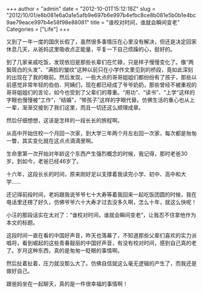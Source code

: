+++
author = "admin"
date = "2012-10-01T15:12:18Z"
slug = "2012/10/01/e8b081e6a0a1e5afb9e697b6e997b4efbc8ce8b081e5b0b1e4bc9ae79eace997b4e58f98e88081"
title = "谁校对时间，谁就会瞬间变老"
Categories = ["Life"]
+++

又到了一年一度的国庆长假了，虽然很多事情压在心里没有解决，但还是决定回家休息几天，从爸妈这里吸收点正能量，平复一下自己烦躁的心，挺好的。

到了几家亲戚吃饭，发现依旧是那些长辈们在忙碌，只是样子慢慢变化了。像“两鬓斑白的头发”、“满脸的皱纹”这种以前只在小学作文里见到的桥段，竟如此深刻的出现在了我的眼前。然后发现，一些大点的哥哥姐姐们都纷纷有了孩子，那些以前感觉非常年轻的伯伯、阿姨们，现在都已经成了爷爷奶奶，那些曾经不被重视的哥哥姐姐们的言论，如今也受到了父辈们的尊重。“用功”、“读书”、“上学”这样的字眼也慢慢被“工作”，“结婚”，“带孩子”这样的字眼代替。仿佛生活的重心也从上一辈，渐渐交接到了我们这里，而且一切还这么顺理成章。
<!-- more -->
然后仔细想想，这该是怎样的一段长长的旅程啊。

从高中开始住校一个月回一次家，到大学三年两个月左右回一次家，每次都是匆匆一瞥，其实变化就在这点点滴滴里啊。

生命里第一次开始对年龄这个东西产生强烈概念的时候，我记得，那时老爸30岁。到如今，老爸已经46岁了。

十六年，这段长长的时间，原来刚好足以支撑着我读完小学、初中、高中和大学……

还记得前段时间，老妈跟我说爷爷七十大寿等着我回来一起吃饭团圆的时候，我在电话里还楞了好久，仿佛爷爷六十大寿才过去没多久啊，怎么十年，就这么快呢！

小汪的那段话实在太对了：“谁校对时间，谁就会瞬间变老”，让我忍不住拿他作为本文的标题。

这段时间一直在看的中国好声音，昨天也落幕了，不知道那些父辈们喜欢的实力派唱将，看到崛起的这些青春靓丽的中国好声音，有没有校对时间，感到自己真的老了。岁月这种东西，真的是匆匆一眨眼的事情啊。

然后扯着扯着，压力就没那么大了。仿佛自信就这么毫无逻辑的产生了，而我还是做好自己。

跟爸妈坐在一起聊天，真的是一件很幸福的事情啊！
